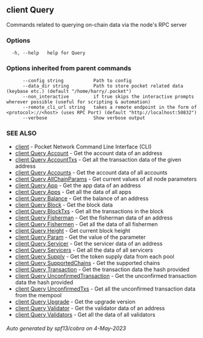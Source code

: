 ## client Query

Commands related to querying on-chain data via the node's RPC server

### Options

```
  -h, --help   help for Query
```

### Options inherited from parent commands

```
      --config string           Path to config
      --data_dir string         Path to store pocket related data (keybase etc.) (default "/home/harry/.pocket")
      --non_interactive         if true skips the interactive prompts wherever possible (useful for scripting & automation)
      --remote_cli_url string   takes a remote endpoint in the form of <protocol>://<host> (uses RPC Port) (default "http://localhost:50832")
      --verbose                 Show verbose output
```

### SEE ALSO

* [client](client.md)	 - Pocket Network Command Line Interface (CLI)
* [client Query Account](client_Query_Account.md)	 - Get the account data of an address
* [client Query AccountTxs](client_Query_AccountTxs.md)	 - Get all the transaction data of the given address
* [client Query Accounts](client_Query_Accounts.md)	 - Get the account data of all accounts
* [client Query AllChainParams](client_Query_AllChainParams.md)	 - Get current values of all node parameters
* [client Query App](client_Query_App.md)	 - Get the app data of an address
* [client Query Apps](client_Query_Apps.md)	 - Get all the data of all apps
* [client Query Balance](client_Query_Balance.md)	 - Get the balance of an address
* [client Query Block](client_Query_Block.md)	 - Get the block data
* [client Query BlockTxs](client_Query_BlockTxs.md)	 - Get all the transactions in the block
* [client Query Fisherman](client_Query_Fisherman.md)	 - Get the fisherman data of an address
* [client Query Fishermen](client_Query_Fishermen.md)	 - Get all the data of all fishermen
* [client Query Height](client_Query_Height.md)	 - Get current block height
* [client Query Param](client_Query_Param.md)	 - Get the value of the parameter
* [client Query Servicer](client_Query_Servicer.md)	 - Get the servicer data of an address
* [client Query Servicers](client_Query_Servicers.md)	 - Get all the data of all servicers
* [client Query Supply](client_Query_Supply.md)	 - Get the token supply data from each pool
* [client Query SupportedChains](client_Query_SupportedChains.md)	 - Get the supported chains
* [client Query Transaction](client_Query_Transaction.md)	 - Get the transaction data the hash provided
* [client Query UnconfirmedTransaction](client_Query_UnconfirmedTransaction.md)	 - Get the unconfirmed transaction data the hash provided
* [client Query UnconfirmedTxs](client_Query_UnconfirmedTxs.md)	 - Get all the unconfirmed transaction data from the mempool
* [client Query Upgrade](client_Query_Upgrade.md)	 - Get the upgrade version
* [client Query Validator](client_Query_Validator.md)	 - Get the validator data of an address
* [client Query Validators](client_Query_Validators.md)	 - Get all the data of all validators

###### Auto generated by spf13/cobra on 4-May-2023
